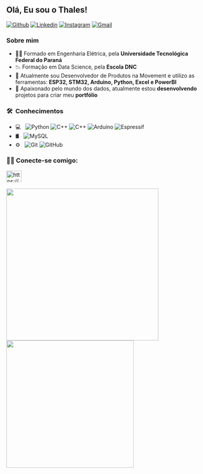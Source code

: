 
<h2> Olá, Eu sou o Thales! </h2>

[![Github](https://img.shields.io/badge/-Github-000?style=flat&logo=Github&logoColor=white)](https://github.com/thales-vignoli)
[![Linkedin](https://img.shields.io/badge/-LinkedIn-blue?style=flat&logo=Linkedin&logoColor=white)](https://www.linkedin.com/in/thalesvignoli/)
[![Instagram](https://img.shields.io/badge/-Instagram-c13584?style=flat&labelColor=c13584&logo=instagram&logoColor=white)](https://www.instagram.com/thalesvignoli/)
[![Gmail](https://img.shields.io/badge/-Gmail-c14438?style=flat&logo=Gmail&logoColor=white)](mailto:thalesvignoli@alunos.utfpr.edu.br)

<h3> Sobre mim </h3>

- :man_student: Formado em Engenharia Elétrica, pela <strong>Universidade Tecnológica Federal do Paraná</strong>
- :chart_with_downwards_trend: Formação em Data Science, pela <strong> Escola DNC </strong>
- :hammer: Atualmente sou Desenvolvedor de Produtos na Movement e utilizo as ferramentas: <strong>ESP32, STM32, Arduino, Python, Excel e PowerBI</strong>
- 🌱 Apaixonado pelo mundo dos dados, atualmente estou <strong>desenvolvendo</strong> projetos para criar meu <strong>portfólio</strong>
  
<h3> 🛠 &nbsp;Conhecimentos</h3>

- 💻 &nbsp;
  ![Python](https://img.shields.io/badge/-Python-333333?style=flat&logo=python)
  ![C++](https://img.shields.io/badge/-C++-333333?style=flat&logo=C%2B%2B&logoColor=00599C)
  ![C++](https://img.shields.io/badge/-C-333333?style=flat&logo=C%2B%2B&logoColor=00599C)
  ![Arduino](https://img.shields.io/badge/-Arduino-333333?style=flat&logo=Arduino&logoColor=white)
  ![Espressif](https://img.shields.io/badge/Espressif-333333?style=flat&logo=Espressif&logoColor=white)
- 🛢 &nbsp;
  ![MySQL](https://img.shields.io/badge/-MySQL-333333?style=flat&logo=mysql)
- ⚙️ &nbsp;
  ![Git](https://img.shields.io/badge/-Git-333333?style=flat&logo=git)
  ![GitHub](https://img.shields.io/badge/-GitHub-333333?style=flat&logo=github)


<h3 align="left"> 🤝🏻 Conecte-se comigo: </h3>
<p align="left">
<a href="https://www.linkedin.com/in/thalesvignoli/" target="blank"><img align="center" src="https://raw.githubusercontent.com/rahuldkjain/github-profile-readme-generator/master/src/images/icons/Social/linked-in-alt.svg" alt="https://www.linkedin.com/in/thalesvignoli/" height="30" width="40" /></a>
</a>

<br/>
<br/>

<a href="https://github.com/thales-vignoli">
  <img width="400em" src="https://github-readme-stats.vercel.app/api?username=thales-vignoli&theme=radical&show_icons=true" />
  <img width="335em" src="https://github-readme-stats.vercel.app/api/top-langs/?username=thales-vignoli&theme=radical&layout=compact" />
</a>
